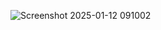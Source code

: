 ![Screenshot 2025-01-12 091002](https://github.com/user-attachments/assets/055d00a7-7f61-4cd3-9169-6f3548357961)
